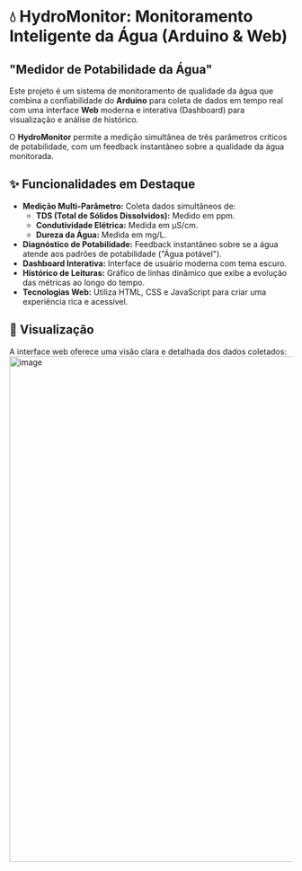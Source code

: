 # 💧 HydroMonitor: Monitoramento Inteligente da Água (Arduino & Web)

## "Medidor de Potabilidade da Água"

Este projeto é um sistema de monitoramento de qualidade da água que combina a confiabilidade do **Arduino** para coleta de dados em tempo real com uma interface **Web** moderna e interativa (Dashboard) para visualização e análise de histórico.

O **HydroMonitor** permite a medição simultânea de três parâmetros críticos de potabilidade, com um feedback instantâneo sobre a qualidade da água monitorada.

## ✨ Funcionalidades em Destaque

* **Medição Multi-Parâmetro:** Coleta dados simultâneos de:
    * **TDS (Total de Sólidos Dissolvidos):** Medido em ppm.
    * **Condutividade Elétrica:** Medida em µS/cm.
    * **Dureza da Água:** Medida em mg/L.
* **Diagnóstico de Potabilidade:** Feedback instantâneo sobre se a água atende aos padrões de potabilidade ("Água potável").
* **Dashboard Interativa:** Interface de usuário moderna com tema escuro.
* **Histórico de Leituras:** Gráfico de linhas dinâmico que exibe a evolução das métricas ao longo do tempo.
* **Tecnologias Web:** Utiliza HTML, CSS e JavaScript para criar uma experiência rica e acessível.

## 📸 Visualização

A interface web oferece uma visão clara e detalhada dos dados coletados:
<img width="1440" height="900" alt="image" src="https://github.com/user-attachments/assets/3267c9be-8180-4788-94fc-6102fb7d5cd5" />
